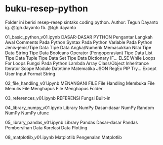 # buku-resep-python
Folder ini berisi resep-resep sintaks coding python.
Author: Teguh Dayanto
        ig. @tgh.dayanto
        fb. @tgh.dayanto

01_basic_python_v01.ipynb
  DASAR-DASAR PYTHON
    Pengantar
    Langkah Awal
    Comments Pada Python
    Syntax Pada Python
    Variable Pada Python
    Jenis-jenis/Tipe Data
    Tipe Data Angka/Numerik
    Memasukkan Nilai
    Tipe Data String
    Tipe Data Booleans
    Operator (Pengoperasian)
    Tipe Data List
    Tipe Data Tuple
    Tipe Data Set
    Tipe Data Dictionary
    IF... ELSE
    While Loops
    For Loops
    Fungsi Pada Python
    Lambda
    Array
    Class/Object
    Inheritance
    Iterator
    Scope
    Module
    Datetime
    Matematika
    JSON
    RegEx
    PIP
    Try... Except
    User Input
    Format String

02_file_handling_v01.ipynb
  MENANGANI FILE
    File Handling
    Membuka File
    Menulis File
    Menghapus File
    Menghapus Folder

03_references_v01.ipynb
  REFERENSI
    Fungsi Built-in
    
04_library_numpy_v01.ipynb
  Library NumPy
    Dasar-dasar NumPy
    Random NumPy
    NumPy ufunc

05_library_pandas_v01.ipynb
  Library Pandas
    Dasar-dasar Pandas
    Pembersihan Data
    Korelasi Data
    Plotting
    
08_matplotlib_v01.ipynb
  Matplotlib
    Pengenalan Matplotlib
    

